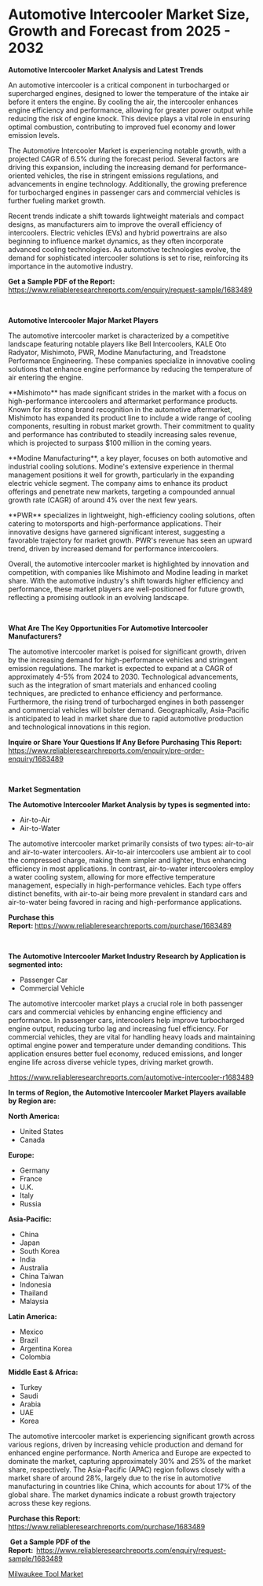 <p><h1>Automotive Intercooler Market Size, Growth and Forecast from 2025 - 2032</h1></p><p><strong>Automotive Intercooler Market Analysis and Latest Trends</strong></p>
<p><p>An automotive intercooler is a critical component in turbocharged or supercharged engines, designed to lower the temperature of the intake air before it enters the engine. By cooling the air, the intercooler enhances engine efficiency and performance, allowing for greater power output while reducing the risk of engine knock. This device plays a vital role in ensuring optimal combustion, contributing to improved fuel economy and lower emission levels.</p><p>The Automotive Intercooler Market is experiencing notable growth, with a projected CAGR of 6.5% during the forecast period. Several factors are driving this expansion, including the increasing demand for performance-oriented vehicles, the rise in stringent emissions regulations, and advancements in engine technology. Additionally, the growing preference for turbocharged engines in passenger cars and commercial vehicles is further fueling market growth.</p><p>Recent trends indicate a shift towards lightweight materials and compact designs, as manufacturers aim to improve the overall efficiency of intercoolers. Electric vehicles (EVs) and hybrid powertrains are also beginning to influence market dynamics, as they often incorporate advanced cooling technologies. As automotive technologies evolve, the demand for sophisticated intercooler solutions is set to rise, reinforcing its importance in the automotive industry.</p></p>
<p><strong>Get a Sample PDF of the Report:&nbsp;</strong> <a href="https://www.reliableresearchreports.com/enquiry/request-sample/1683489?utm_campaign=3573&utm_medium=2&utm_source=Github&utm_content=ia&utm_term=30032025&utm_id=automotive-intercooler">https://www.reliableresearchreports.com/enquiry/request-sample/1683489</a></p>
<p>&nbsp;</p>
<p><strong>Automotive Intercooler Major Market Players</strong></p>
<p><p>The automotive intercooler market is characterized by a competitive landscape featuring notable players like Bell Intercoolers, KALE Oto Radyator, Mishimoto, PWR, Modine Manufacturing, and Treadstone Performance Engineering. These companies specialize in innovative cooling solutions that enhance engine performance by reducing the temperature of air entering the engine.</p><p>**Mishimoto** has made significant strides in the market with a focus on high-performance intercoolers and aftermarket performance products. Known for its strong brand recognition in the automotive aftermarket, Mishimoto has expanded its product line to include a wide range of cooling components, resulting in robust market growth. Their commitment to quality and performance has contributed to steadily increasing sales revenue, which is projected to surpass $100 million in the coming years.</p><p>**Modine Manufacturing**, a key player, focuses on both automotive and industrial cooling solutions. Modine's extensive experience in thermal management positions it well for growth, particularly in the expanding electric vehicle segment. The company aims to enhance its product offerings and penetrate new markets, targeting a compounded annual growth rate (CAGR) of around 4% over the next few years.</p><p>**PWR** specializes in lightweight, high-efficiency cooling solutions, often catering to motorsports and high-performance applications. Their innovative designs have garnered significant interest, suggesting a favorable trajectory for market growth. PWR's revenue has seen an upward trend, driven by increased demand for performance intercoolers.</p><p>Overall, the automotive intercooler market is highlighted by innovation and competition, with companies like Mishimoto and Modine leading in market share. With the automotive industry's shift towards higher efficiency and performance, these market players are well-positioned for future growth, reflecting a promising outlook in an evolving landscape.</p></p>
<p>&nbsp;</p>
<p><strong>What Are The Key Opportunities For Automotive Intercooler Manufacturers?</strong></p>
<p><p>The automotive intercooler market is poised for significant growth, driven by the increasing demand for high-performance vehicles and stringent emission regulations. The market is expected to expand at a CAGR of approximately 4-5% from 2024 to 2030. Technological advancements, such as the integration of smart materials and enhanced cooling techniques, are predicted to enhance efficiency and performance. Furthermore, the rising trend of turbocharged engines in both passenger and commercial vehicles will bolster demand. Geographically, Asia-Pacific is anticipated to lead in market share due to rapid automotive production and technological innovations in this region.</p></p>
<p><strong>Inquire or Share Your Questions If Any Before Purchasing This Report:</strong> <a href="https://www.reliableresearchreports.com/enquiry/pre-order-enquiry/1683489?utm_campaign=3573&utm_medium=2&utm_source=Github&utm_content=ia&utm_term=30032025&utm_id=automotive-intercooler">https://www.reliableresearchreports.com/enquiry/pre-order-enquiry/1683489</a></p>
<p>&nbsp;</p>
<p><strong>Market Segmentation</strong></p>
<p><strong>The Automotive Intercooler Market Analysis by types is segmented into:</strong></p>
<p><ul><li>Air-to-Air</li><li>Air-to-Water</li></ul></p>
<p><p>The automotive intercooler market primarily consists of two types: air-to-air and air-to-water intercoolers. Air-to-air intercoolers use ambient air to cool the compressed charge, making them simpler and lighter, thus enhancing efficiency in most applications. In contrast, air-to-water intercoolers employ a water cooling system, allowing for more effective temperature management, especially in high-performance vehicles. Each type offers distinct benefits, with air-to-air being more prevalent in standard cars and air-to-water being favored in racing and high-performance applications.</p></p>
<p><strong>Purchase this Report:&nbsp;</strong><a href="https://www.reliableresearchreports.com/purchase/1683489?utm_campaign=3573&utm_medium=2&utm_source=Github&utm_content=ia&utm_term=30032025&utm_id=automotive-intercooler">https://www.reliableresearchreports.com/purchase/1683489</a></p>
<p>&nbsp;</p>
<p><strong>The Automotive Intercooler Market Industry Research by Application is segmented into:</strong></p>
<p><ul><li>Passenger Car</li><li>Commercial Vehicle</li></ul></p>
<p><p>The automotive intercooler market plays a crucial role in both passenger cars and commercial vehicles by enhancing engine efficiency and performance. In passenger cars, intercoolers help improve turbocharged engine output, reducing turbo lag and increasing fuel efficiency. For commercial vehicles, they are vital for handling heavy loads and maintaining optimal engine power and temperature under demanding conditions. This application ensures better fuel economy, reduced emissions, and longer engine life across diverse vehicle types, driving market growth.</p></p>
<p><a href="https://www.reliableresearchreports.com/automotive-intercooler-r1683489?utm_campaign=3573&utm_medium=2&utm_source=Github&utm_content=ia&utm_term=30032025&utm_id=automotive-intercooler">&nbsp;https://www.reliableresearchreports.com/automotive-intercooler-r1683489</a></p>
<p><strong>In terms of Region, the Automotive Intercooler Market Players available by Region are:</strong></p>
<p>
    <p> <strong> North America: </strong>
        <ul>
            <li>United States</li>
            <li>Canada</li>
        </ul>
        </p> 
    <p> <strong> Europe: </strong>
        <ul>
            <li>Germany</li>
            <li>France</li>
            <li>U.K.</li>
            <li>Italy</li>
            <li>Russia</li>
        </ul>
        </p> 
    <p> <strong> Asia-Pacific: </strong>
        <ul>
            <li>China</li>
            <li>Japan</li>
            <li>South Korea</li>
            <li>India</li>
            <li>Australia</li>
            <li>China Taiwan</li>
            <li>Indonesia</li>
            <li>Thailand</li>
            <li>Malaysia</li>
        </ul>
        </p> 
    <p> <strong> Latin America: </strong>
        <ul>
            <li>Mexico</li>
            <li>Brazil</li>
            <li>Argentina Korea</li>
            <li>Colombia</li>
        </ul>
        </p> 
    <p> <strong> Middle East & Africa: </strong>
        <ul>
            <li>Turkey</li>
            <li>Saudi</li>
            <li>Arabia</li>
            <li>UAE</li>
            <li>Korea</li>
        </ul>
    </p>
    </p>
<p><p>The automotive intercooler market is experiencing significant growth across various regions, driven by increasing vehicle production and demand for enhanced engine performance. North America and Europe are expected to dominate the market, capturing approximately 30% and 25% of the market share, respectively. The Asia-Pacific (APAC) region follows closely with a market share of around 28%, largely due to the rise in automotive manufacturing in countries like China, which accounts for about 17% of the global share. The market dynamics indicate a robust growth trajectory across these key regions.</p></p>
<p><strong>Purchase this Report: </strong><a href="https://www.reliableresearchreports.com/purchase/1683489?utm_campaign=3573&utm_medium=2&utm_source=Github&utm_content=ia&utm_term=30032025&utm_id=automotive-intercooler">https://www.reliableresearchreports.com/purchase/1683489</a></p>
<p>&nbsp;<strong>Get a Sample PDF of the Report:&nbsp;&nbsp;</strong><a href="https://www.reliableresearchreports.com/enquiry/request-sample/1683489?utm_campaign=3573&utm_medium=2&utm_source=Github&utm_content=ia&utm_term=30032025&utm_id=automotive-intercooler">https://www.reliableresearchreports.com/enquiry/request-sample/1683489</a></p>
<p><strong></strong></p>
<p><p><a href="https://github.com/welidaeisya/Market-Research-Report-List-1/blob/main/milwaukee-tool-market.md?utm_campaign=3573&utm_medium=2&utm_source=Github&utm_content=ia&utm_term=30032025&utm_id=automotive-intercooler">Milwaukee Tool Market</a></p></p>